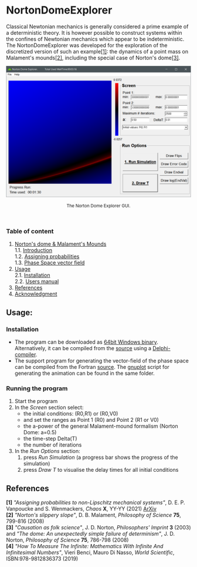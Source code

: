 # <a id='Top'></a> NortonDomeExplorer
Classical Newtonian mechanics is generally considered a prime example of a deterministic theory.
It is however possible to construct systems within the confines of Newtonian mechanics which appear to be indeterministic.
The NortonDomeExplorer was developed for the exploration of the discretized version of such an example[\[1\]](#ref_DS1): the dynamics of a point mass on Malament's mounds[\[2\]](#ref_mal), including the special case of Norton's dome[\[3\]](#ref_nort).

![screenshot](images/Dome_ScreenShot.png)
<p align="center" style="font-size:smaller">
The Norton Dome Explorer GUI.</p>
<br />

### Table of content
1. [Norton's dome & Malament's Mounds](docs/1_Background.md#background)<br />
    1.1. [Introduction](#background_Intro) <br />
    1.2. [Assigning probabilities](#background_Prob)<br />
    1.3. [Phase Space vector field](#background_Phase)<br />
2. [Usage](#)<br />
    2.1. [Installation](#)<br />
    2.2. [Users manual](#)<br />
3. [References](#)<br />
4. [Acknowledgment](#)<br />









## Usage:

### Installation
* The program can be downloaded as [64bit Windows binary](bin/). Alternatively, it can be compiled 
from the [source](source/DomeExplorer) using a [Delphi-compiler](https://www.embarcadero.com/products/delphi). 
* The support program for generating the vector-field of the phase space can be
compiled from the Fortran [source](source/PhaseSpace). The [gnuplot](http://www.gnuplot.info/) script
for generating the animation can be found in the same folder.


### Running the program
1. Start the program
2. In the *Screen* section select:
    * the initial conditions: (R0,R1) or (R0,V0)
    * and set the ranges as Point 1 (R0) and Point 2 (R1 or V0)
    * the a-power of the general Malament-mound formalism 
	   (Norton Dome: a=0.5)
    * the time-step Delta(T)
    * the number of iterations
3. In the *Run Options* section:
	1. press *Run Simulation* (a progress bar shows the progress of the simulation)
    2. press *Draw T* to visualise the delay times for all initial conditions 	





## References
**<a name="ref_DS1">\[1\]</a>** *"Assigning probabilities to non-Lipschitz mechanical systems"*, D. E. P. Vanpoucke and S. Wenmackers, *Chaos* **X**, YY-YY (2021) [ArXiv](https://arxiv.org/abs/2001.10375)</br>
**<a name="ref_mal">\[2\]</a>** *"Norton's slippery slope"*, D. B. Malament, *Philosophy of Science* **75**, 799-816 (2008)</br>
**<a name="ref_nort">\[3\]</a>** *"Causation as folk science"*, J. D. Norton, *Philosophers' Imprint* **3** (2003) and
*"The dome: An unexpectedly simple failure of determinism"*, J. D. Norton, *Philosophy of Science* **75**, 786-798 (2008)</br>
**<a name="ref_nonSA">\[4\]</a>** *"How To Measure The Infinite: Mathematics With Infinite And Infinitesimal Numbers"*, Vieri Benci, Mauro Di Nasso, *World Scientific*, ISBN:978-9812836373 (2019) </br>

